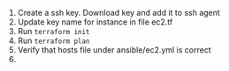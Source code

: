 1. Create a ssh key. Download key and add it to ssh agent
2. Update key name for instance in file ec2.tf
3. Run `terraform init`
4. Run `terraform plan`
5. Verify that hosts file under ansible/ec2.yml is correct
6.
